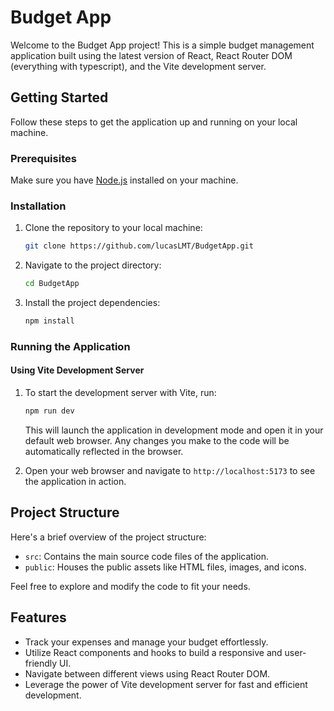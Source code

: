 # Budget App

Welcome to the Budget App project! This is a simple budget management application built using the latest version of React, React Router DOM (everything with typescript), and the Vite development server.

## Getting Started

Follow these steps to get the application up and running on your local machine.

### Prerequisites

Make sure you have [Node.js](https://nodejs.org/) installed on your machine.

### Installation

1. Clone the repository to your local machine:

   ```bash
   git clone https://github.com/lucasLMT/BudgetApp.git
   ```

2. Navigate to the project directory:

   ```bash
   cd BudgetApp
   ```

3. Install the project dependencies:

   ```bash
   npm install
   ```

### Running the Application

#### Using Vite Development Server

1. To start the development server with Vite, run:

   ```bash
   npm run dev
   ```

   This will launch the application in development mode and open it in your default web browser. Any changes you make to the code will be automatically reflected in the browser.

2. Open your web browser and navigate to `http://localhost:5173` to see the application in action.

## Project Structure

Here's a brief overview of the project structure:

- `src`: Contains the main source code files of the application.
- `public`: Houses the public assets like HTML files, images, and icons.

Feel free to explore and modify the code to fit your needs.

## Features

- Track your expenses and manage your budget effortlessly.
- Utilize React components and hooks to build a responsive and user-friendly UI.
- Navigate between different views using React Router DOM.
- Leverage the power of Vite development server for fast and efficient development.
